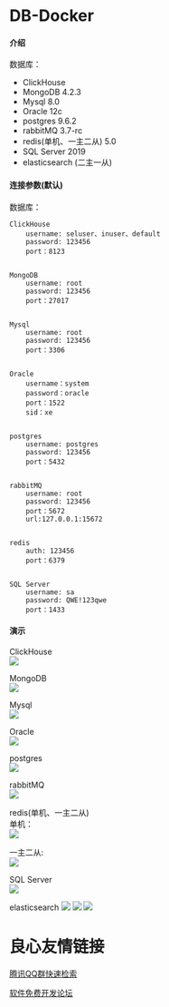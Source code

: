 #  DB-Docker

#### 介绍
数据库：
   - ClickHouse    
   - MongoDB 4.2.3    
   - Mysql 8.0    
   - Oracle 12c    
   - postgres 9.6.2    
   - rabbitMQ 3.7-rc    
   - redis(单机、一主二从) 5.0   
   - SQL Server 2019  
   - elasticsearch (二主一从)

#### 连接参数(默认)
数据库：


    ClickHouse    
        username: seluser、inuser、default     
        password: 123456    
        port：8123    


    MongoDB         
        username: root    
        password: 123456    
        port：27017    

 
    Mysql    
        username: root    
        password: 123456    
        port：3306    


    Oracle    
        username：system    
        password：oracle    
        port：1522    
        sid：xe    


    postgres    
        username: postgres    
        password: 123456    
        port：5432    


    rabbitMQ    
        username: root    
        password: 123456    
        port：5672    
        url:127.0.0.1:15672    


    redis    
        auth: 123456    
        port：6379    


    SQL Server    
        username: sa    
        password: QWE!123qwe    
        port：1433    

#### 演示
ClickHouse       
![](https://gitee.com/KimHX/img-folder/raw/master/clickhouse.png)
   



MongoDB    
![](https://gitee.com/KimHX/img-folder/raw/master/mongo.png)



Mysql    
![](https://gitee.com/KimHX/img-folder/raw/master/mysql.png)



Oracle    
![](https://gitee.com/KimHX/img-folder/raw/master/oracle.png)



postgres    
![](https://gitee.com/KimHX/img-folder/raw/master/postagesql.png)



rabbitMQ    
![](https://gitee.com/KimHX/img-folder/raw/master/rabbitmq.png)



redis(单机、一主二从)    
单机：    
![](https://gitee.com/KimHX/img-folder/raw/master/redis-alone.png)



一主二从:        
![](https://gitee.com/KimHX/img-folder/raw/master/redis-c.png)


SQL Server    
![](https://gitee.com/KimHX/img-folder/raw/master/sqlserver.png)

elasticsearch
![](https://gitee.com/KimHX/img-folder/raw/master/es1.png)
![](https://gitee.com/KimHX/img-folder/raw/master/es2.png)
![](https://gitee.com/KimHX/img-folder/raw/master/es3.png)






 # 良心友情链接

[腾讯QQ群快速检索](http://u.720life.cn/s/8cf73f7c)

[软件免费开发论坛](http://u.720life.cn/s/bbb01dc0)